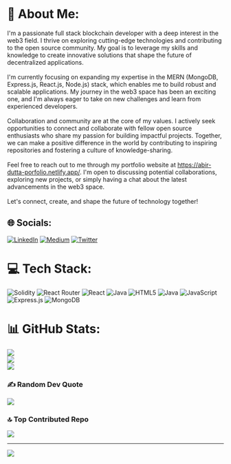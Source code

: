 # 💫 About Me:
I'm a passionate full stack blockchain developer with a deep interest in the web3 field. I thrive on exploring cutting-edge technologies and contributing to the open source community. My goal is to leverage my skills and knowledge to create innovative solutions that shape the future of decentralized applications.<br><br>I'm currently focusing on expanding my expertise in the MERN (MongoDB, Express.js, React.js, Node.js) stack, which enables me to build robust and scalable applications. My journey in the web3 space has been an exciting one, and I'm always eager to take on new challenges and learn from experienced developers.<br><br>Collaboration and community are at the core of my values. I actively seek opportunities to connect and collaborate with fellow open source enthusiasts who share my passion for building impactful projects. Together, we can make a positive difference in the world by contributing to inspiring repositories and fostering a culture of knowledge-sharing.<br><br>Feel free to reach out to me through my portfolio website at https://abir-dutta-porfolio.netlify.app/. I'm open to discussing potential collaborations, exploring new projects, or simply having a chat about the latest advancements in the web3 space.<br><br>Let's connect, create, and shape the future of technology together!


## 🌐 Socials:
[![LinkedIn](https://img.shields.io/badge/LinkedIn-%230077B5.svg?logo=linkedin&logoColor=white)](https://linkedin.com/in/https://www.linkedin.com/in/abir-dutta-408759223/) [![Medium](https://img.shields.io/badge/Medium-12100E?logo=medium&logoColor=white)](https://medium.com/@https://hashnode.com/@DeadmanAbir99) [![Twitter](https://img.shields.io/badge/Twitter-%231DA1F2.svg?logo=Twitter&logoColor=white)](https://twitter.com/https://twitter.com/ItsDutta99) 

# 💻 Tech Stack:
![Solidity](https://img.shields.io/badge/Solidity-%23363636.svg?style=flat-square&logo=solidity&logoColor=white) ![React Router](https://img.shields.io/badge/React_Router-CA4245?style=flat-square&logo=react-router&logoColor=white) ![React](https://img.shields.io/badge/react-%2320232a.svg?style=flat-square&logo=react&logoColor=%2361DAFB) ![Java](https://img.shields.io/badge/java-%23ED8B00.svg?style=flat-square&logo=java&logoColor=white) ![HTML5](https://img.shields.io/badge/html5-%23E34F26.svg?style=flat-square&logo=html5&logoColor=white) ![Java](https://img.shields.io/badge/java-%23ED8B00.svg?style=flat-square&logo=java&logoColor=white) ![JavaScript](https://img.shields.io/badge/javascript-%23323330.svg?style=flat-square&logo=javascript&logoColor=%23F7DF1E) ![Express.js](https://img.shields.io/badge/express.js-%23404d59.svg?style=flat-square&logo=express&logoColor=%2361DAFB) ![MongoDB](https://img.shields.io/badge/MongoDB-%234ea94b.svg?style=flat-square&logo=mongodb&logoColor=white)
# 📊 GitHub Stats:
![](https://github-readme-stats.vercel.app/api?username=DeadmanAbir&theme=dark&hide_border=false&include_all_commits=true&count_private=false)<br/>
![](https://github-readme-streak-stats.herokuapp.com/?user=DeadmanAbir&theme=dark&hide_border=false)<br/>
![](https://github-readme-stats.vercel.app/api/top-langs/?username=DeadmanAbir&theme=dark&hide_border=false&include_all_commits=true&count_private=false&layout=compact)

### ✍️ Random Dev Quote
![](https://quotes-github-readme.vercel.app/api?type=horizontal&theme=radical)

### 🔝 Top Contributed Repo
![](https://github-contributor-stats.vercel.app/api?username=DeadmanAbir&limit=5&theme=discord&combine_all_yearly_contributions=true)

---
[![](https://visitcount.itsvg.in/api?id=DeadmanAbir&icon=0&color=12)](https://visitcount.itsvg.in)

<!-- Proudly created with GPRM ( https://gprm.itsvg.in ) -->
